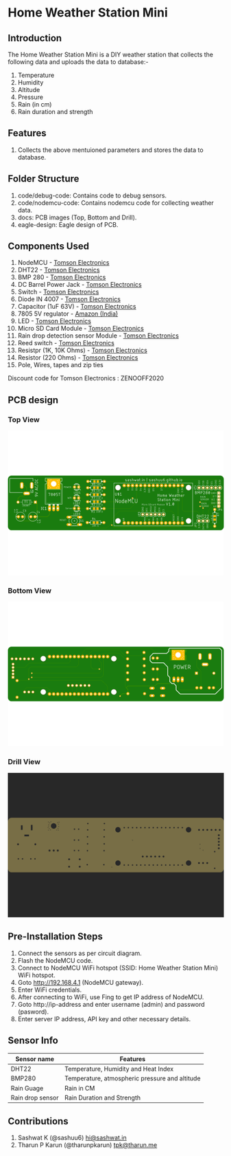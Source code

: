 # Home Weather Station Mini

## Introduction

The Home Weather Station Mini is a DIY weather station that collects the following data and uploads the data to database:-

1. Temperature
2. Humidity
3. Altitude
4. Pressure
5. Rain (in cm)
6. Rain duration and strength

## Features

1. Collects the above mentuioned parameters and stores the data to database.

## Folder Structure

1. code/debug-code: Contains code to debug sensors.
2. code/nodemcu-code: Contains nodemcu code for collecting weather data.
3. docs: PCB images (Top, Bottom and Drill).
4. eagle-design: Eagle design of PCB.

## Components Used

1. NodeMCU - [Tomson Electronics](https://www.tomsonelectronics.com/products/buy-nodemcu-esp8266-esp-12e-with-ch340-online?_pos=4&_sid=e5db98597&_ss=r)
2. DHT22 - [Tomson Electronics](https://www.tomsonelectronics.com/products/dht22-digital-temperature-and-humidity-sensor-module-am2302)
3. BMP 280 - [Tomson Electronics](https://www.tomsonelectronics.com/products/bmp-280-barometer-precision-atmospheric-pressure-sensor-module)
4. DC Barrel Power Jack - [Tomson Electronics](https://www.tomsonelectronics.com/products/dc-barrel-power-jack)
5. Switch - [Tomson Electronics](https://www.tomsonelectronics.com/products/6mmx6mmx6mm-micro-switch)
6. Diode IN 4007 - [Tomson Electronics](https://www.tomsonelectronics.com/products/diode-1n-4007)
7. Capacitor (1uF 63V) - [Tomson Electronics](https://www.tomsonelectronics.com/products/100uf-16v-radial-electrolytic-capacitor)
8. 7805 5V regulator - [Amazon (India)](https://www.amazon.in/5-piece-voltage-regulator-7805/dp/0070530572)
9. LED - [Tomson Electronics](https://www.tomsonelectronics.com/products/led-basic-green-5-mm)
10. Micro SD Card Module - [Tomson Electronics](https://www.tomsonelectronics.com/products/micro-sd-card-module)
11. Rain drop detection sensor Module - [Tomson Electronics](https://www.tomsonelectronics.com/products/rain-drop-detection-sensor-rain-detector-weather-module)
12. Reed switch - [Tomson Electronics](https://www.tomsonelectronics.com/products/reed-switch-16mm)
13. Resistpr (1K, 10K Ohms) - [Tomson Electronics](https://www.tomsonelectronics.com/products/1ko-12ko-carbon-film-resistor)
14. Resistor (220 Ohms) - [Tomson Electronics](https://www.tomsonelectronics.com/products/100k-ohm-metal-film-resistor?variant=8737726038107)
15. Pole, Wires, tapes and zip ties

Discount code for Tomson Electronics : ZENOOFF2020

## PCB design

### Top View

![Top View](docs/main-top.png)

### Bottom View

![Bottom View](docs/main-bottom.png)

### Drill View

![Drill View](docs/main-drills.png)

## Pre-Installation Steps

1. Connect the sensors as per circuit diagram.
2. Flash the NodeMCU code.
3. Connect to NodeMCU WiFi hotspot (SSID: Home Weather Station Mini) WiFi hotspot.
4. Goto http://192.168.4.1 (NodeMCU gateway).
5. Enter WiFi credentials.
6. After connecting to WiFi, use Fing to get IP address of NodeMCU.
7. Goto http://ip-address and enter username (admin) and password (pasword).
8. Enter server IP address, API key and other necessary details.

## Sensor Info

| Sensor name | Features |
|-------------|----------|
| DHT22 | Temperature, Humidity and Heat Index |
| BMP280 | Temperature, atmospheric pressure and altitude |
| Rain Guage | Rain in CM |
| Rain drop sensor | Rain Duration and Strength |

## Contributions

1. Sashwat K (@sashuu6) <hi@sashwat.in>
2. Tharun P Karun (@tharunpkarun) <tpk@tharun.me>
